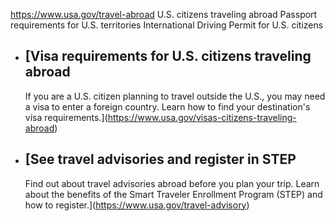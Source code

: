 

https://www.usa.gov/travel-abroad
U.S. citizens traveling abroad
Passport requirements for U.S. territories
International Driving Permit for U.S. citizens

* [Visa requirements for U.S. citizens traveling abroad
  ----------------------------------------------------

  If you are a U.S. citizen planning to travel outside the U.S., you may need a visa to enter a foreign country. Learn how to find your destination's visa requirements.](https://www.usa.gov/visas-citizens-traveling-abroad)
* [See travel advisories and register in STEP
  ------------------------------------------

  Find out about travel advisories abroad before you plan your trip. Learn about the benefits of the Smart Traveler Enrollment Program (STEP) and how to register.](https://www.usa.gov/travel-advisory)
